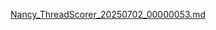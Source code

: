 [Nancy_ThreadScorer_20250702_00000053.md](https://github.com/user-attachments/files/21013762/Nancy_ThreadScorer_20250702_00000053.md)

